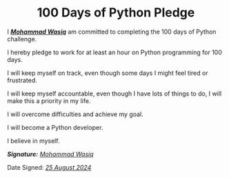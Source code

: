 <h1> <center> 100 Days of Python Pledge </center> </h1>

I <u><strong><em>Mohammad Wasiq</em></strong></u> am committed to completing the 100 days of Python challenge.

I hereby pledge to work for at least an hour on Python programming for 100 days.

I will keep myself on track, even though some days I might feel tired or frustrated.

I will keep myself accountable, even though I have lots of things to do, I will make this a priority in my life.

I will overcome difficulties and achieve my goal.

I will become a Python developer.

I believe in myself.

***Signature:*** <u><em>Mohammad Wasiq</em></u>

Date Signed: <u><em>25 August 2024</em></u>
